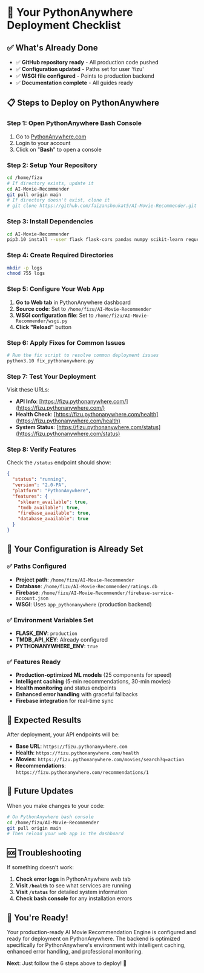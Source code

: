 # 🚀 Your PythonAnywhere Deployment Checklist

## ✅ **What's Already Done**
- ✅ **GitHub repository ready** - All production code pushed
- ✅ **Configuration updated** - Paths set for user 'fizu'
- ✅ **WSGI file configured** - Points to production backend
- ✅ **Documentation complete** - All guides ready

## 📋 **Steps to Deploy on PythonAnywhere**

### **Step 1: Open PythonAnywhere Bash Console**
1. Go to [PythonAnywhere.com](https://www.pythonanywhere.com)
2. Login to your account
3. Click on "**Bash**" to open a console

### **Step 2: Setup Your Repository**
```bash
cd /home/fizu
# If directory exists, update it
cd AI-Movie-Recommender
git pull origin main
# If directory doesn't exist, clone it
# git clone https://github.com/faizanshoukat5/AI-Movie-Recommender.git AI-Movie-Recommender
```

### **Step 3: Install Dependencies**
```bash
cd AI-Movie-Recommender
pip3.10 install --user flask flask-cors pandas numpy scikit-learn requests firebase-admin
```

### **Step 4: Create Required Directories**
```bash
mkdir -p logs
chmod 755 logs
```

### **Step 5: Configure Your Web App**
1. **Go to Web tab** in PythonAnywhere dashboard
2. **Source code**: Set to `/home/fizu/AI-Movie-Recommender`
3. **WSGI configuration file**: Set to `/home/fizu/AI-Movie-Recommender/wsgi.py`
4. **Click "Reload"** button

### **Step 6: Apply Fixes for Common Issues**
```bash
# Run the fix script to resolve common deployment issues
python3.10 fix_pythonanywhere.py
```

### **Step 7: Test Your Deployment**
Visit these URLs:
- **API Info**: [https://fizu.pythonanywhere.com/](https://fizu.pythonanywhere.com/)
- **Health Check**: [https://fizu.pythonanywhere.com/health](https://fizu.pythonanywhere.com/health)
- **System Status**: [https://fizu.pythonanywhere.com/status](https://fizu.pythonanywhere.com/status)

### **Step 8: Verify Features**
Check the `/status` endpoint should show:
```json
{
  "status": "running",
  "version": "2.0-PA",
  "platform": "PythonAnywhere",
  "features": {
    "sklearn_available": true,
    "tmdb_available": true,
    "firebase_available": true,
    "database_available": true
  }
}
```

## 🔧 **Your Configuration is Already Set**

### **✅ Paths Configured**
- **Project path**: `/home/fizu/AI-Movie-Recommender`
- **Database**: `/home/fizu/AI-Movie-Recommender/ratings.db`
- **Firebase**: `/home/fizu/AI-Movie-Recommender/firebase-service-account.json`
- **WSGI**: Uses `app_pythonanywhere` (production backend)

### **✅ Environment Variables Set**
- **FLASK_ENV**: `production`
- **TMDB_API_KEY**: Already configured
- **PYTHONANYWHERE_ENV**: `true`

### **✅ Features Ready**
- **Production-optimized ML models** (25 components for speed)
- **Intelligent caching** (5-min recommendations, 30-min movies)
- **Health monitoring** and status endpoints
- **Enhanced error handling** with graceful fallbacks
- **Firebase integration** for real-time sync

## 🎯 **Expected Results**

After deployment, your API endpoints will be:
- **Base URL**: `https://fizu.pythonanywhere.com`
- **Health**: `https://fizu.pythonanywhere.com/health`
- **Movies**: `https://fizu.pythonanywhere.com/movies/search?q=action`
- **Recommendations**: `https://fizu.pythonanywhere.com/recommendations/1`

## 🔄 **Future Updates**

When you make changes to your code:
```bash
# On PythonAnywhere bash console
cd /home/fizu/AI-Movie-Recommender
git pull origin main
# Then reload your web app in the dashboard
```

## 🆘 **Troubleshooting**

If something doesn't work:
1. **Check error logs** in PythonAnywhere web tab
2. **Visit `/health`** to see what services are running
3. **Visit `/status`** for detailed system information
4. **Check bash console** for any installation errors

## 🎉 **You're Ready!**

Your production-ready AI Movie Recommendation Engine is configured and ready for deployment on PythonAnywhere. The backend is optimized specifically for PythonAnywhere's environment with intelligent caching, enhanced error handling, and professional monitoring.

**Next**: Just follow the 6 steps above to deploy! 🚀
